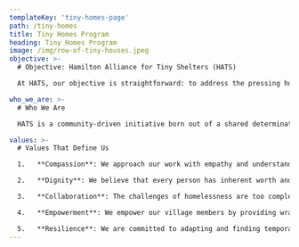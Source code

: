 ```yaml
---
templateKey: 'tiny-homes-page'
path: /tiny-homes
title: Tiny Homes Program
heading: Tiny Homes Program
image: /img/row-of-tiny-houses.jpeg
objective: >-
  # Objective: Hamilton Alliance for Tiny Shelters (HATS)

  At HATS, our objective is straightforward: to address the pressing housing crisis in our community by providing warm, safe, and dignified temporary tiny homes within a village setting, complete with essential wrap-around supports, to individuals experiencing homelessness in Hamilton. We recognize the situation's urgency and are committed to taking practical steps to alleviate this crisis. Our mission centers on building a sense of belonging, safety, and dignity for every person who enters our Tiny Homes Program.

who_we_are: >-
  # Who We Are

  HATS is a community-driven initiative born out of a shared determination to tackle the homelessness crisis head-on. We understand that homelessness is not just a statistic; it's a reality that affects real people, each with unique stories and needs. Our overarching mission is to ensure that no one in our community faces the harsh reality of homelessness alone. We believe in empowering individuals to cultivate the essential skills and resilience required to thrive when permanent housing opportunities become available.

values: >-
  # Values That Define Us

  1.   **Compassion**: We approach our work with empathy and understanding, recognizing that homelessness can happen to anyone. Our compassion guides us in creating an environment where individuals feel valued and respected, regardless of their circumstances.

  2.   **Dignity**: We believe that every person has inherent worth and deserves to be treated with dignity. While we believe housing is a right, we recognize that the waitlist for deeply affordable housing continues to increase without an immediate solution. Our tiny home villages are designed not just as physical spaces but as places where individuals can regain their sense of self-worth and belonging and prepare them for permanent housing when they transition to that next stage.

  3.   **Collaboration**: The challenges of homelessness are too complex to be solved by one entity alone. We collaborate closely with community partners, volunteers, and local authorities to create a comprehensive support network that addresses the multifaceted needs of our village members.

  4.   **Empowerment**: We empower our village members by providing wrap-around support services and recreational programming on our village site; we help individuals regain control of their lives, work towards stability, and make informed decisions about their future.

  5.   **Resilience**: We are committed to adapting and finding temporary solutions to the challenges posed by the homelessness crisis. Our resilience drives us to continuously improve our approach and find new ways to make a lasting impact.
---
```

